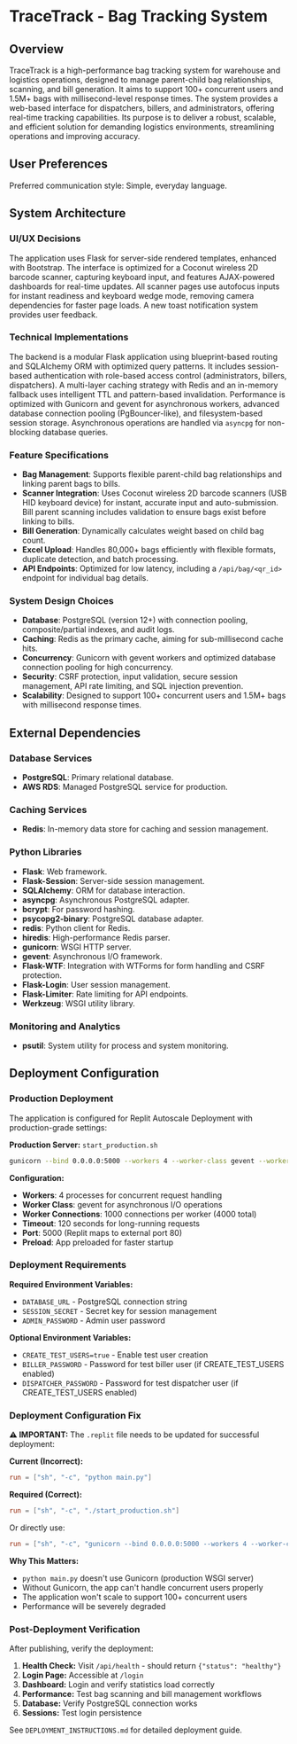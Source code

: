 # TraceTrack - Bag Tracking System

## Overview
TraceTrack is a high-performance bag tracking system for warehouse and logistics operations, designed to manage parent-child bag relationships, scanning, and bill generation. It aims to support 100+ concurrent users and 1.5M+ bags with millisecond-level response times. The system provides a web-based interface for dispatchers, billers, and administrators, offering real-time tracking capabilities. Its purpose is to deliver a robust, scalable, and efficient solution for demanding logistics environments, streamlining operations and improving accuracy.

## User Preferences
Preferred communication style: Simple, everyday language.

## System Architecture

### UI/UX Decisions
The application uses Flask for server-side rendered templates, enhanced with Bootstrap. The interface is optimized for a Coconut wireless 2D barcode scanner, capturing keyboard input, and features AJAX-powered dashboards for real-time updates. All scanner pages use autofocus inputs for instant readiness and keyboard wedge mode, removing camera dependencies for faster page loads. A new toast notification system provides user feedback.

### Technical Implementations
The backend is a modular Flask application using blueprint-based routing and SQLAlchemy ORM with optimized query patterns. It includes session-based authentication with role-based access control (administrators, billers, dispatchers). A multi-layer caching strategy with Redis and an in-memory fallback uses intelligent TTL and pattern-based invalidation. Performance is optimized with Gunicorn and gevent for asynchronous workers, advanced database connection pooling (PgBouncer-like), and filesystem-based session storage. Asynchronous operations are handled via `asyncpg` for non-blocking database queries.

### Feature Specifications
- **Bag Management**: Supports flexible parent-child bag relationships and linking parent bags to bills.
- **Scanner Integration**: Uses Coconut wireless 2D barcode scanners (USB HID keyboard device) for instant, accurate input and auto-submission. Bill parent scanning includes validation to ensure bags exist before linking to bills.
- **Bill Generation**: Dynamically calculates weight based on child bag count.
- **Excel Upload**: Handles 80,000+ bags efficiently with flexible formats, duplicate detection, and batch processing.
- **API Endpoints**: Optimized for low latency, including a `/api/bag/<qr_id>` endpoint for individual bag details.

### System Design Choices
- **Database**: PostgreSQL (version 12+) with connection pooling, composite/partial indexes, and audit logs.
- **Caching**: Redis as the primary cache, aiming for sub-millisecond cache hits.
- **Concurrency**: Gunicorn with gevent workers and optimized database connection pooling for high concurrency.
- **Security**: CSRF protection, input validation, secure session management, API rate limiting, and SQL injection prevention.
- **Scalability**: Designed to support 100+ concurrent users and 1.5M+ bags with millisecond response times.

## External Dependencies

### Database Services
- **PostgreSQL**: Primary relational database.
- **AWS RDS**: Managed PostgreSQL service for production.

### Caching Services
- **Redis**: In-memory data store for caching and session management.

### Python Libraries
- **Flask**: Web framework.
- **Flask-Session**: Server-side session management.
- **SQLAlchemy**: ORM for database interaction.
- **asyncpg**: Asynchronous PostgreSQL adapter.
- **bcrypt**: For password hashing.
- **psycopg2-binary**: PostgreSQL database adapter.
- **redis**: Python client for Redis.
- **hiredis**: High-performance Redis parser.
- **gunicorn**: WSGI HTTP server.
- **gevent**: Asynchronous I/O framework.
- **Flask-WTF**: Integration with WTForms for form handling and CSRF protection.
- **Flask-Login**: User session management.
- **Flask-Limiter**: Rate limiting for API endpoints.
- **Werkzeug**: WSGI utility library.

### Monitoring and Analytics
- **psutil**: System utility for process and system monitoring.

## Deployment Configuration

### Production Deployment
The application is configured for Replit Autoscale Deployment with production-grade settings:

**Production Server:** `start_production.sh`
```bash
gunicorn --bind 0.0.0.0:5000 --workers 4 --worker-class gevent --worker-connections 1000 --timeout 120 main:app
```

**Configuration:**
- **Workers**: 4 processes for concurrent request handling
- **Worker Class**: gevent for asynchronous I/O operations
- **Worker Connections**: 1000 connections per worker (4000 total)
- **Timeout**: 120 seconds for long-running requests
- **Port**: 5000 (Replit maps to external port 80)
- **Preload**: App preloaded for faster startup

### Deployment Requirements

**Required Environment Variables:**
- `DATABASE_URL` - PostgreSQL connection string
- `SESSION_SECRET` - Secret key for session management
- `ADMIN_PASSWORD` - Admin user password

**Optional Environment Variables:**
- `CREATE_TEST_USERS=true` - Enable test user creation
- `BILLER_PASSWORD` - Password for test biller user (if CREATE_TEST_USERS enabled)
- `DISPATCHER_PASSWORD` - Password for test dispatcher user (if CREATE_TEST_USERS enabled)

### Deployment Configuration Fix

**⚠️ IMPORTANT:** The `.replit` file needs to be updated for successful deployment:

**Current (Incorrect):**
```toml
run = ["sh", "-c", "python main.py"]
```

**Required (Correct):**
```toml
run = ["sh", "-c", "./start_production.sh"]
```

Or directly use:
```toml
run = ["sh", "-c", "gunicorn --bind 0.0.0.0:5000 --workers 4 --worker-class gevent --worker-connections 1000 --timeout 120 main:app"]
```

**Why This Matters:**
- `python main.py` doesn't use Gunicorn (production WSGI server)
- Without Gunicorn, the app can't handle concurrent users properly
- The application won't scale to support 100+ concurrent users
- Performance will be severely degraded

### Post-Deployment Verification

After publishing, verify the deployment:

1. **Health Check:** Visit `/api/health` - should return `{"status": "healthy"}`
2. **Login Page:** Accessible at `/login`
3. **Dashboard:** Login and verify statistics load correctly
4. **Performance:** Test bag scanning and bill management workflows
5. **Database:** Verify PostgreSQL connection works
6. **Sessions:** Test login persistence

See `DEPLOYMENT_INSTRUCTIONS.md` for detailed deployment guide.